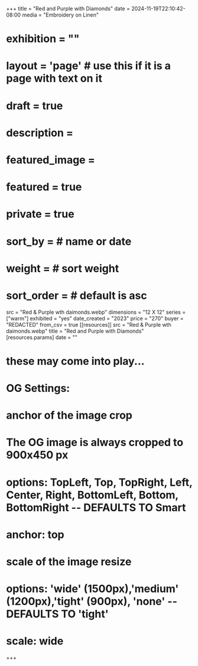 +++
title = "Red and Purple with Diamonds"
date = 2024-11-19T22:10:42-08:00
media = "Embroidery on Linen"
# exhibition = ""
# layout = 'page' # use this if it is a page with text on it
# draft = true
# description = 
# featured_image = 
# featured = true
# private = true
# sort_by = # name or date
# weight = # sort weight
# sort_order = # default is asc
src = "Red & Purple wth daimonds.webp"
dimensions = "12 X 12"
series = ["warm"]
exhibited = "yes"
date_created = "2023"
price = "270"
buyer = "REDACTED"
from_csv = true
[[resources]]
  src = "Red & Purple wth daimonds.webp"
  title = "Red and Purple with Diamonds"
  [resources.params]
  date = ""

# these may come into play...
# OG Settings:
# anchor of the image crop 
#   The OG image is always cropped to 900x450 px
#   options: TopLeft, Top, TopRight, Left, Center, Right, BottomLeft, Bottom, BottomRight -- DEFAULTS TO Smart
# anchor: top
# scale of the image resize 
#   options: 'wide' (1500px),'medium' (1200px),'tight' (900px), 'none' -- DEFAULTS TO 'tight'
# scale: wide 
+++